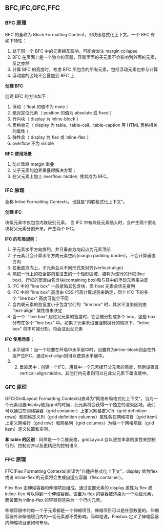 ## BFC,IFC,GFC,FFC



### BFC 原理

BFC 的全称为 Block Formatting Content，即块级格式化上下文。一个 BFC 有如下特性：

1. 处于同一个 BFC 中的元素相互影响，可能会发生 margin collapse
2. BFC 在页面上是一个独立的容器，容器里面的子元素不会影响到外面的元素，反之亦然
3. 计算 BFC 的高度时，考虑 BFC 所包含的所有元素，包括浮动元素也参与计算
4.  浮动盒的区域不会叠加到 BFC 上

**创建 BFC**

创建 BFC 的方法如下：

1. 浮动（ float 的值不为 none ）
2. 绝对定位元素（ position 的值为 absolute 或 fixed ）
3. 行内块（ display 为 inline-block ）
4. 表格单元（ display 为 table、table-cell、table-caption 等 HTML 表格相关的属性 ）
5. 弹性盒（ display 为 flex 或 inline-flex ）
6. overflow 不为 visible

**BFC 使用场景**

1.  防止垂直 margin 重叠
2. 父子元素的边界重叠得解决方案：
3. 在父元素上加上 overflow: hidden; 使其成为 BFC。





### IFC 原理

全称 Inline Formatting Contexts，也就是"内联格式化上下文"。

**创建 IFC** 

块级元素中仅包含内联级别元素。
当 IFC 中有块级元素插入时，会产生两个匿名块将父元素分割开来，产生两个 IFC。

**IFC 的布局规则：**

1. 子元素水平方向排列，并且垂直方向起点为元素顶部
2. 子元素只会计算水平方向元素空间(margin padding border)，不会计算垂直方向
3. 在垂直方向上，子元素会以不同形式来对齐(vertical-align)
4. 能把一行上的框全部包含进去的一个矩形区域，被称为该行的行框(line box)。行框的宽度由包含块(containing box)和与其中的浮动元素来决定
5. IFC 中的 "line box" 一般紧贴其包含块，但 float 元素会优先排列
6. IFC 中的 "line box" 高度由 CSS 行高计算规则来确定，同个 IFC 下的多个 "line box" 高度可能会不同
7. 当内联元素的总宽度小于包含它们的  "line box" 时，其水平渲染规则由 "text-align" 属性值来决定
8. 当一个  "line box" 超过父元素的宽度时，它会被分割成多个 box，这些 box 分布在多个 "line box" 中。如果子元素未设置强制换行的情况下，"inline box" 将不可被分割，将会溢出父元素

**IFC 使用场景：**

1. 水平居中：当一个块要在环境中水平居中时，设置其为inline-block则会在外层产生IFC，通过text-align则可以使其水平居中。
2. 2. 垂直居中：创建一个IFC，用其中一个元素撑开父元素的高度，然后设置其vertical-align:middle，其他行内元素则可以在此父元素下垂直居中。



### GFC 原理

GFC(GridLayout Formatting Contexts)直译为"网格布局格式化上下文"，当为一个元素设置display值为grid的时候，此元素将会获得一个独立的渲染区域，我们可以通过在网格容器（grid container）上定义网格定义行（grid definition rows）和网格定义列（grid definition columns）属性各在网格项目（grid item）上定义网格行（grid row）和网格列（grid columns）为每一个网格项目（grid item）定义位置和空间。 

**和 table 的区别**：同样是一个二维表格，gridLayout 会以更加丰富的属性来控制行列、控制对齐以及更精细的控制语义



### FFC 原理

FFC(Flex Formatting Contexts)直译为"自适应格式化上下文"，display 值为flex 或者 inline-flex 的元素将会生成自适应容器（flex container）。

Flex Box 由伸缩容器和伸缩项目组成。通过设置元素的 display 属性为 flex 或 inline-flex 可以得到一个伸缩容器。设置为 flex 的容器被渲染为一个块级元素，而设置为 inline-flex 的容器则渲染为一个行内元素。

伸缩容器中的每一个子元素都是一个伸缩项目。伸缩项目可以是任意数量的。伸缩容器外和伸缩项目内的一切元素都不受影响。简单地说，Flexbox 定义了伸缩容器内伸缩项目该如何布局。